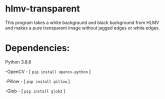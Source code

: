 # hlmv-transparent
This program takes a white background and black background from HLMV and makes a pure transparent image without jagged edges or white edges.

# Dependencies:
Python 3.8.6

-OpenCV - [ `pip install opencv-python` ]

-Pillow - [ `pip install pillow` ]

-Glob - [ `pip install glob3` ]